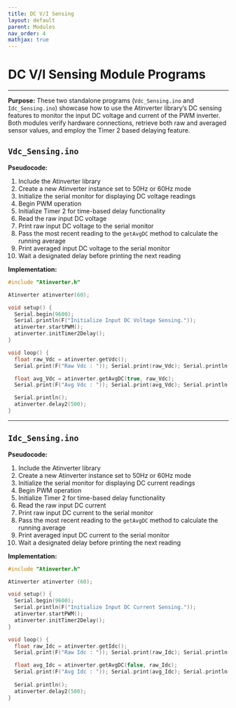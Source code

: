```yaml
---
title: DC V/I Sensing
layout: default
parent: Modules
nav_order: 4
mathjax: true
---
```


# **DC V/I Sensing Module Programs**
---

**Purpose:** These two standalone programs (`Vdc_Sensing.ino` and `Idc_Sensing.ino`) showcase how to use the Atinverter library’s DC sensing features to monitor the input DC voltage and current of the PWM inverter. Both modules verify hardware connections, retrieve both raw and averaged sensor values, and employ the Timer 2 based delaying feature.

## `Vdc_Sensing.ino`

**Pseudocode:**
1. Include the Atinverter library
2. Create a new Atinverter instance set to 50Hz or 60Hz mode
3. Initialize the serial monitor for displaying DC voltage readings
4. Begin PWM operation
5. Initialize Timer 2 for time-based delay functionality
6. Read the raw input DC voltage
7. Print raw input DC voltage to the serial monitor
8. Pass the most recent reading to the `getAvgDC` method to calculate the running average
9. Print averaged input DC voltage to the serial monitor
10. Wait a designated delay before printing the next reading

**Implementation:**
```cpp
#include "Atinverter.h"

Atinverter atinverter(60);

void setup() {
  Serial.begin(9600);
  Serial.println(F("Initialize Input DC Voltage Sensing."));
  atinverter.startPWM();
  atinverter.initTimer2Delay();
}

void loop() {
  float raw_Vdc = atinverter.getVdc();
  Serial.print(F("Raw Vdc : ")); Serial.print(raw_Vdc); Serial.println(F("V"));

  float avg_Vdc = atinverter.getAvgDC(true, raw_Vdc);
  Serial.print(F("Avg Vdc : ")); Serial.print(avg_Vdc); Serial.println(F("V"));

  Serial.println();
  atinverter.delay2(500);
}
```

---

## `Idc_Sensing.ino`

**Pseudocode:**
1. Include the Atinverter library
2. Create a new Atinverter instance set to 50Hz or 60Hz mode
3. Initialize the serial monitor for displaying DC current readings
4. Begin PWM operation
5. Initialize Timer 2 for time-based delay functionality
6. Read the raw input DC current
7. Print raw input DC current to the serial monitor
8. Pass the most recent reading to the `getAvgDC` method to calculate the running average
9. Print averaged input DC current to the serial monitor
10. Wait a designated delay before printing the next reading

**Implementation:**
```cpp
#include "Atinverter.h"

Atinverter atinverter (60);

void setup() {
  Serial.begin(9600);
  Serial.println(F("Initialize Input DC Current Sensing."));
  atinverter.startPWM();
  atinverter.initTimer2Delay();
}

void loop() {
  float raw_Idc = atinverter.getIdc();
  Serial.print(F("Raw Idc : ")); Serial.print(raw_Idc); Serial.println(F("A"));

  float avg_Idc = atinverter.getAvgDC(false, raw_Idc);
  Serial.print(F("Avg Idc : ")); Serial.print(avg_Idc); Serial.println(F("A"));
  
  Serial.println();
  atinverter.delay2(500);
}
```